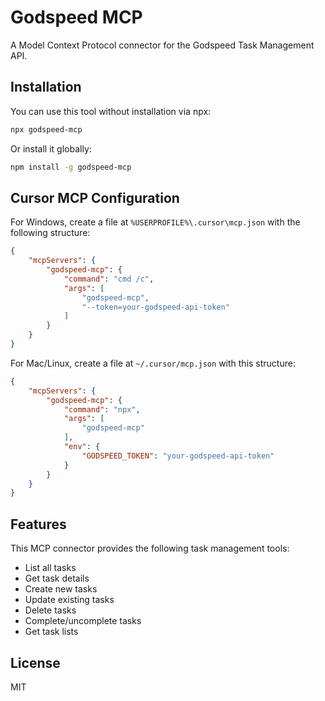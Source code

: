 # Godspeed MCP

A Model Context Protocol connector for the Godspeed Task Management API.

## Installation

You can use this tool without installation via npx:

```bash
npx godspeed-mcp
```

Or install it globally:

```bash
npm install -g godspeed-mcp
```

## Cursor MCP Configuration

For Windows, create a file at `%USERPROFILE%\.cursor\mcp.json` with the following structure:

```json
{
    "mcpServers": {
        "godspeed-mcp": {
            "command": "cmd /c",
            "args": [
                "godspeed-mcp",
                "--token=your-godspeed-api-token"
            ]
        }
    }
}
```

For Mac/Linux, create a file at `~/.cursor/mcp.json` with this structure:

```json
{
    "mcpServers": {
        "godspeed-mcp": {
            "command": "npx",
            "args": [
                "godspeed-mcp"
            ],
            "env": {
                "GODSPEED_TOKEN": "your-godspeed-api-token"
            }
        }
    }
}
```

## Features

This MCP connector provides the following task management tools:

- List all tasks
- Get task details
- Create new tasks
- Update existing tasks
- Delete tasks
- Complete/uncomplete tasks
- Get task lists

## License

MIT
